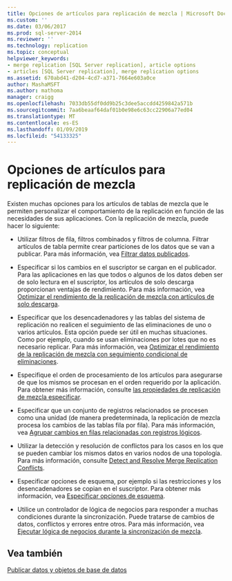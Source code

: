 ```yaml
---
title: Opciones de artículos para replicación de mezcla | Microsoft Docs
ms.custom: ''
ms.date: 03/06/2017
ms.prod: sql-server-2014
ms.reviewer: ''
ms.technology: replication
ms.topic: conceptual
helpviewer_keywords:
- merge replication [SQL Server replication], article options
- articles [SQL Server replication], merge replication options
ms.assetid: 670abd41-d204-4cd7-a371-7664e603a0ce
author: MashaMSFT
ms.author: mathoma
manager: craigg
ms.openlocfilehash: 7033db55df0dd9b25c3dee5accdd4259842a571b
ms.sourcegitcommit: 7aa6beaaf64daf01b0e98e6c63cc22906a77ed04
ms.translationtype: MT
ms.contentlocale: es-ES
ms.lasthandoff: 01/09/2019
ms.locfileid: "54133325"
---
```

# <a name="article-options-for-merge-replication"></a>Opciones de artículos para replicación de mezcla
  Existen muchas opciones para los artículos de tablas de mezcla que le permiten personalizar el comportamiento de la replicación en función de las necesidades de sus aplicaciones. Con la replicación de mezcla, puede hacer lo siguiente:  
  
-   Utilizar filtros de fila, filtros combinados y filtros de columna. Filtrar artículos de tabla permite crear particiones de los datos que se van a publicar. Para más información, vea [Filtrar datos publicados](../publish/filter-published-data.md).  
  
-   Especificar si los cambios en el suscriptor se cargan en el publicador. Para las aplicaciones en las que todos o algunos de los datos deben ser de solo lectura en el suscriptor, los artículos de solo descarga proporcionan ventajas de rendimiento. Para más información, vea [Optimizar el rendimiento de la replicación de mezcla con artículos de solo descarga](optimize-merge-replication-performance-with-download-only-articles.md).  
  
-   Especificar que los desencadenadores y las tablas del sistema de replicación no realicen el seguimiento de las eliminaciones de uno o varios artículos. Esta opción puede ser útil en muchas situaciones. Como por ejemplo, cuando se usan eliminaciones por lotes que no es necesario replicar. Para más información, vea [Optimizar el rendimiento de la replicación de mezcla con seguimiento condicional de eliminaciones](optimize-merge-replication-performance-with-conditional-delete-tracking.md).  
  
-   Especifique el orden de procesamiento de los artículos para asegurarse de que los mismos se procesan en el orden requerido por la aplicación. Para obtener más información, consulte [las propiedades de replicación de mezcla especificar](../publish/specify-merge-replication-properties.md).  
  
-   Especificar que un conjunto de registros relacionados se procesen como una unidad (de manera predeterminada, la replicación de mezcla procesa los cambios de las tablas fila por fila). Para más información, vea [Agrupar cambios en filas relacionadas con registros lógicos](group-changes-to-related-rows-with-logical-records.md).  
  
-   Utilizar la detección y resolución de conflictos para los casos en los que se pueden cambiar los mismos datos en varios nodos de una topología. Para más información, consulte [Detect and Resolve Merge Replication Conflicts](advanced-merge-replication-conflict-detection-and-resolution.md).  
  
-   Especificar opciones de esquema, por ejemplo si las restricciones y los desencadenadores se copian en el suscriptor. Para obtener más información, vea [Especificar opciones de esquema](../publish/specify-schema-options.md).  
  
-   Utilice un controlador de lógica de negocios para responder a muchas condiciones durante la sincronización. Puede tratarse de cambios de datos, conflictos y errores entre otros. Para más información, vea [Ejecutar lógica de negocios durante la sincronización de mezcla](execute-business-logic-during-merge-synchronization.md).  
  
## <a name="see-also"></a>Vea también  
 [Publicar datos y objetos de base de datos](../publish/publish-data-and-database-objects.md)  
  
  
